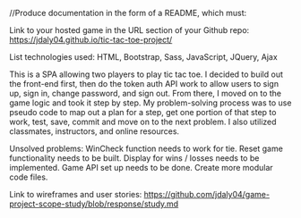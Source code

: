 
//Produce documentation in the form of a README, which must:

Link to your hosted game in the URL section of your Github repo:
https://jdaly04.github.io/tic-tac-toe-project/

List technologies used:
HTML, Bootstrap, Sass, JavaScript, JQuery, Ajax

This is a SPA allowing two players to play tic tac toe. I decided to build
out the front-end first, then do the token auth API work to allow users to
sign up, sign in, change password, and sign out. From there, I moved on to the
game logic and took it step by step. My problem-solving process was to use
pseudo code to map out a plan for a step, get one portion of that step to work,
test, save, commit and move on to the next problem. I also utilized classmates,
instructors, and online resources.

Unsolved problems:
WinCheck function needs to work for tie.
Reset game functionality needs to be built.
Display for wins / losses needs to be implemented.
Game API set up needs to be done.
Create more modular code files.


Link to wireframes and user stories:
https://github.com/jdaly04/game-project-scope-study/blob/response/study.md
